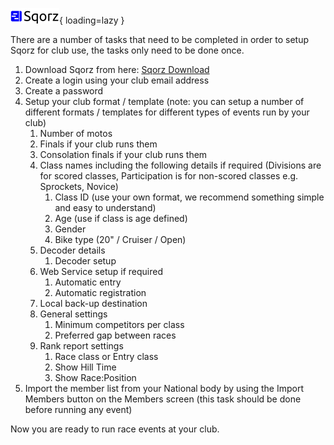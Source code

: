![image info](../sqorz.png){ loading=lazy }

There are a number of tasks that need to be completed in order to setup Sqorz for club use, 
the tasks only need to be done once.

1. Download Sqorz from here: [Sqorz Download](https://eventsoftltd.atlassian.net/wiki/www.app.sqorz.com/downloads)
2. Create a login using your club email address
3. Create a password
4. Setup your club format / template (note: you can setup a number of different formats / templates for different types of events run by your club)
    1. Number of motos
    2. Finals if your club runs them
    3. Consolation finals if your club runs them
    4. Class names including the following details if required (Divisions are for scored classes, Participation is for non-scored classes e.g. Sprockets, Novice)
        1. Class ID (use your own format, we recommend something simple and easy to understand)
        2. Age (use if class is age defined)
        3. Gender 
        4. Bike type (20" / Cruiser / Open)
    5. Decoder details
        1. Decoder setup
    6. Web Service setup if required
        1. Automatic entry
        2. Automatic registration
    7. Local back-up destination
    8. General settings
        1. Minimum competitors per class
        2. Preferred gap between races
    9. Rank report settings
        1. Race class or Entry class
        2. Show Hill Time
        3. Show Race:Position
5. Import the member list from your National body by using the Import Members button on the Members screen (this task should be done before running any event)


Now you are ready to run race events at your club.
